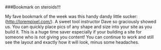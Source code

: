 ###Bookmark on steroids!!!

 My fave bookmark of the week was this handy dandy little sucker: (http://lorempixel.com/). A sweet tool instructor
 Dave so graciously showed us. You can quickly place pics of any shape and size into your site as you build it.
 This is a huge time saver especially if your building a site for someone who is not giving you content! You can 
 continue to work and still see the layout and exactly how it will look, minus some headaches. 
 
 
